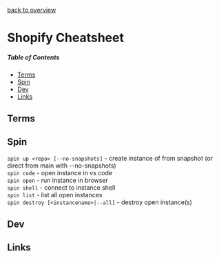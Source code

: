 [back to overview](/../..)

# Shopify Cheatsheet

##### Table of Contents

- [Terms](#terms)  
- [Spin](#spin)  
- [Dev](#dev)  
- [Links](#links)  

## Terms

## Spin

`spin up <repo> [--no-snapshots]` - create instance of <repo> from snapshot (or direct from main with --no-snapshots)  
`spin code` - open instance in vs code  
`spin open` - run instance in browser  
`spin shell` - connect to instance shell  
`spin list` - list all open instances  
`spin destroy [<instancename>|--all]` - destroy open instance(s)  

## Dev

## Links